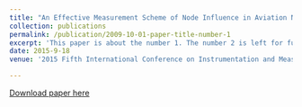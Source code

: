 ```yaml
---
title: "An Effective Measurement Scheme of Node Influence in Aviation Network"
collection: publications
permalink: /publication/2009-10-01-paper-title-number-1
excerpt: 'This paper is about the number 1. The number 2 is left for future work.'
date: 2015-9-18
venue: '2015 Fifth International Conference on Instrumentation and Measurement, Computer, Communication and Control (IMCCC).'

---
```

[Download paper here](http://jacksonly.github.io/files/P0504.pdf)

